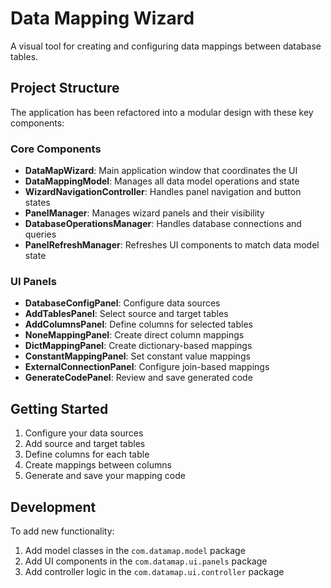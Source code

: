 # Data Mapping Wizard

A visual tool for creating and configuring data mappings between database tables.

## Project Structure

The application has been refactored into a modular design with these key components:

### Core Components

- **DataMapWizard**: Main application window that coordinates the UI
- **DataMappingModel**: Manages all data model operations and state
- **WizardNavigationController**: Handles panel navigation and button states
- **PanelManager**: Manages wizard panels and their visibility
- **DatabaseOperationsManager**: Handles database connections and queries
- **PanelRefreshManager**: Refreshes UI components to match data model state

### UI Panels

- **DatabaseConfigPanel**: Configure data sources
- **AddTablesPanel**: Select source and target tables
- **AddColumnsPanel**: Define columns for selected tables
- **NoneMappingPanel**: Create direct column mappings
- **DictMappingPanel**: Create dictionary-based mappings
- **ConstantMappingPanel**: Set constant value mappings
- **ExternalConnectionPanel**: Configure join-based mappings
- **GenerateCodePanel**: Review and save generated code

## Getting Started

1. Configure your data sources
2. Add source and target tables
3. Define columns for each table
4. Create mappings between columns
5. Generate and save your mapping code

## Development

To add new functionality:

1. Add model classes in the `com.datamap.model` package
2. Add UI components in the `com.datamap.ui.panels` package
3. Add controller logic in the `com.datamap.ui.controller` package
